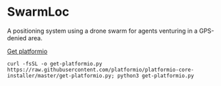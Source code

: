 # SwarmLoc
A positioning system using a drone swarm for agents venturing in a GPS-denied area.



[Get platformio](https://raw.githubusercontent.com/platformio/platformio-core-installer/master/get-platformio.py) 

```
curl -fsSL -o get-platformio.py https://raw.githubusercontent.com/platformio/platformio-core-installer/master/get-platformio.py; python3 get-platformio.py
```